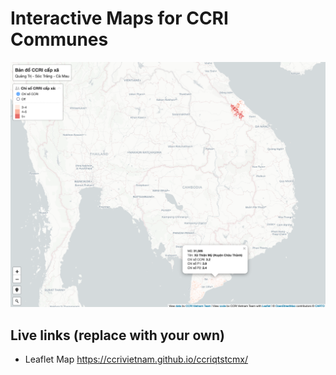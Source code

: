 # Interactive Maps for CCRI Communes

![Preview](preview.png)

## Live links (replace with your own)
- Leaflet Map https://ccrivietnam.github.io/ccriqtstcmx/
